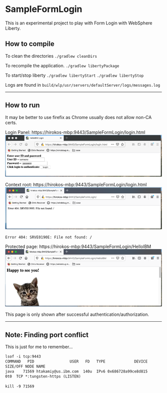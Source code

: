 # SampleFormLogin

This is an experimental project to play with Form Login with WebSphere Liberty.

## How to compile

To clean the directories
`./gradlew cleanDirs`

To recompile the application.
`./gradlew libertyPackage`

To start/stop liberty
`./gradlew libertyStart`
`./gradlew libertyStop`

Logs are found in 
`build/wlp/usr/servers/defaultServer/logs/messages.log`

---
## How to run

It may be better to use firefix as Chrome usually does not allow non-CA certs. 

Login Panel: https://hirokos-mbp:9443/SampleFormLogin/login.html
![login](https://github.com/una-tapa/liberty-formlogin/blob/master/screenshots/login.png)

Context root: https://hirokos-mbp:9443/SampleFormLogin/login.html
![contextroot](https://github.com/una-tapa/liberty-formlogin/blob/master/screenshots/contextroot.png)

```
Error 404: SRVE0190E: File not found: /
```
Protected page: https://hirokos-mbp:9443/SampleFormLogin/HelloIBM
![protectedpage](https://github.com/una-tapa/liberty-formlogin/blob/master/screenshots/cat.png)

This page is only shown after successful authentication/authorization. 

---
## Note: Finding port conflict

This is just for me to remember... 
```
lsof -i tcp:9443
COMMAND   PID                USER   FD   TYPE             DEVICE SIZE/OFF NODE NAME
java    71569 htakamiy@us.ibm.com  140u  IPv6 0x686728a99ce8d815      0t0  TCP *:tungsten-https (LISTEN)

kill -9 71569
```

